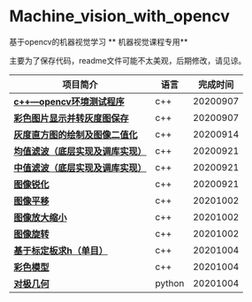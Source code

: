 # Machine_vision_with_opencv
基于opencv的机器视觉学习
** 机器视觉课程专用**

主要为了保存代码，readme文件可能不太美观，后期修改，请见谅。

| 项目简介                                                     | 语言   | 完成时间 |
| ------------------------------------------------------------ | ------ | -------- |
| **[c++—opencv环境测试程序](https://github.com/Longxiaoze/Machine_vision_with_opencv/tree/main/opencv1)** | c++    | 20200907 |
| **[彩色图片显示并转灰度图保存](https://github.com/Longxiaoze/Machine_vision_with_opencv/tree/main/opencv2)** | c++    | 20200907 |
| **[灰度直方图的绘制及图像二值化](https://github.com/Longxiaoze/Machine_vision_with_opencv/tree/main/opencv3)** | c++    | 20200914 |
| **[均值滤波（底层实现及调库实现）](https://github.com/Longxiaoze/Machine_vision_with_opencv/tree/main/opencv_4)** | c++    | 20200921 |
| **[中值滤波（底层实现及调库实现）](https://github.com/Longxiaoze/Machine_vision_with_opencv/tree/main/opencv5)** | c++    | 20200921 |
| **[图像锐化](https://github.com/Longxiaoze/Machine_vision_with_opencv/tree/main/opencv6)** | c++    | 20200921 |
| **[图像平移](https://github.com/Longxiaoze/Machine_vision_with_opencv/tree/main/opencv7)** | c++    | 20201002 |
| **[图像放大缩小](https://github.com/Longxiaoze/Machine_vision_with_opencv/tree/main/opencv8)** | c++    | 20201002 |
| **[图像旋转](https://github.com/Longxiaoze/Machine_vision_with_opencv/tree/main/opencv9)** | c++    | 20201002 |
| **[基于标定板求h（单目）](https://github.com/Longxiaoze/Machine_vision_with_opencv/tree/main/opencv10)** | c++    | 20201004 |
| **[彩色模型](https://github.com/Longxiaoze/Machine_vision_with_opencv/tree/main/opencv11)** | c++    | 20201004 |
| **[对极几何](https://github.com/Longxiaoze/Machine_vision_with_opencv/tree/main/python_opencv2)** | python | 20201004 |
